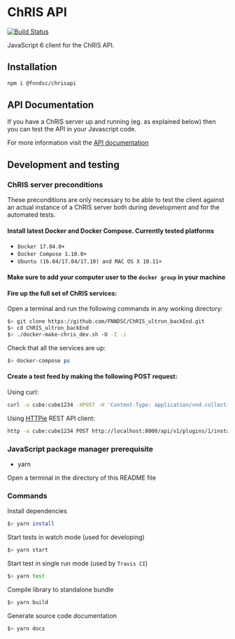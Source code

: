 # ChRIS API
[![Build Status](https://travis-ci.org/FNNDSC/fnndsc.svg?branch=master)](https://travis-ci.org/FNNDSC/fnndsc)

JavaScript 6 client for the ChRIS API.

## Installation

``` bash
npm i @fnndsc/chrisapi
```

## API Documentation

If you have a ChRIS server up and running (eg. as explained below) then you can test the API in your Javascript code.

For more information visit the [API documentation](https://fnndsc.github.io/fnndsc/chrisdoc/index.html)


## Development and testing

### ChRIS server preconditions

These preconditions are only necessary to be able to test the client against an actual
instance of a ChRIS server both during development and for the automated tests.

#### Install latest Docker and Docker Compose. Currently tested platforms
* ``Docker 17.04.0+``
* ``Docker Compose 1.10.0+``
* ``Ubuntu (16.04/17.04/17.10) and MAC OS X 10.11+``

#### Make sure to add your computer user to the ``docker group`` in your machine

#### Fire up the full set of ChRIS services:

Open a terminal and run the following commands in any working directory:

``` bash
$> git clone https://github.com/FNNDSC/ChRIS_ultron_backEnd.git
$> cd ChRIS_ultron_backEnd
$> ./docker-make-chris_dev.sh -U -I -i
```

Check that all the services are up:

``` bash
$> docker-compose ps
```

#### Create a test feed by making the following POST request:

Using curl:

```bash
curl -u cube:cube1234 -XPOST -H 'Content-Type: application/vnd.collection+json' -H 'Accept: application/vnd.collection+json' -d '{"template":{"data":[{"name":"dir","value":"./"}]}}' 'http://localhost:8000/api/v1/plugins/1/instances/'
```

Using [HTTPie](https://httpie.org/) REST API client:

```bash
http -a cube:cube1234 POST http://localhost:8000/api/v1/plugins/1/instances/ template:='{"data":[{"name":"dir","value":"./"}]}' Content-Type:application/vnd.collection+json Accept:application/vnd.collection+json
```

### JavaScript package manager prerequisite

* yarn

Open a terminal in the directory of this README file

### Commands

Install dependencies

``` bash
$> yarn install
```

Start tests in watch mode (used for developing)

``` bash
$> yarn start
```

Start test in single run mode (used by `Travis CI`)

``` bash
$> yarn test
```

Compile library to standalone bundle

``` bash
$> yarn build
```

Generate source code documentation

``` bash
$> yarn docs
```
